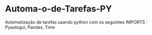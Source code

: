 # Automa-o-de-Tarefas-PY
Automatização de tarefas usando python com os seguintes IMPORTS : Pyautogui, Pandas, Time
